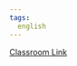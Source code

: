```yaml
---
tags:
  english
---
```


[Classroom Link](https://classroom.google.com/c/NDYzNzUyMjU0Nzc3/m/NTc5MjExMDU2MDM4/details)